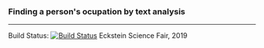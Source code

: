 ### Finding a person's ocupation by text analysis
-------
Build Status: [![Build Status](https://travis-ci.com/LinusS1/scifair2019.svg?token=LEvzVqrrzmQZyygZF6Yd&branch=master)](https://travis-ci.com/LinusS1/scifair2019)
Eckstein Science Fair, 2019
